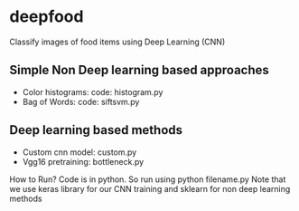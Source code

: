# deepfood
Classify images of food items using Deep Learning (CNN)

## Simple Non Deep learning based approaches
- Color histograms: code: histogram.py
- Bag of Words: code: siftsvm.py

## Deep learning based methods
- Custom cnn model: custom.py
- Vgg16 pretraining: bottleneck.py


How to Run?
Code is in python. So run using python filename.py
Note that we use keras library for our CNN training and sklearn for non deep learning methods